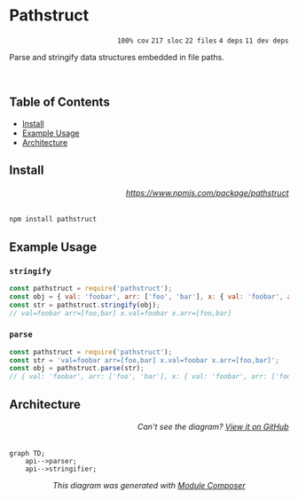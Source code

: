# Pathstruct

<p align="right"><code>100% cov</code>&nbsp;<code>217 sloc</code>&nbsp;<code>22 files</code>&nbsp;<code>4 deps</code>&nbsp;<code>11 dev deps</code></p>

Parse and stringify data structures embedded in file paths.

<br />

<!-- START doctoc generated TOC please keep comment here to allow auto update -->
<!-- DON'T EDIT THIS SECTION, INSTEAD RE-RUN doctoc TO UPDATE -->
## Table of Contents

- [Install](#install)
- [Example Usage](#example-usage)
- [Architecture](#architecture)

<!-- END doctoc generated TOC please keep comment here to allow auto update -->

## Install

###### <p align="right"><a href="https://www.npmjs.com/package/pathstruct">https://www.npmjs.com/package/pathstruct</a></p>
```sh
npm install pathstruct
```

## Example Usage

### `stringify`

```js
const pathstruct = require('pathstruct');
const obj = { val: 'foobar', arr: ['foo', 'bar'], x: { val: 'foobar', arr: ['foo', 'bar']} };
const str = pathstruct.stringify(obj);
// val=foobar arr=[foo,bar] x.val=foobar x.arr=[foo,bar]
```

### `parse`

```js
const pathstruct = require('pathstruct');
const str = 'val=foobar arr=[foo,bar] x.val=foobar x.arr=[foo,bar]';
const obj = pathstruct.parse(str);
// { val: 'foobar', arr: ['foo', 'bar'], x: { val: 'foobar', arr: ['foo', 'bar']} }
```

## Architecture

###### <p align="right"><em>Can't see the diagram?</em> <a id="link-1" href="https://github.com/mattriley/node-pathstruct#user-content-link-1">View it on GitHub</a></p>
```mermaid
graph TD;
    api-->parser;
    api-->stringifier;
```
<p align="center">
  <em>This diagram was generated with <a href="https://github.com/mattriley/node-module-composer">Module Composer</a></em>
</p>
<br>
